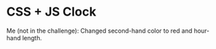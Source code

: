 # CSS + JS Clock

Me (not in the challenge):
Changed second-hand color to red and hour-hand length.
